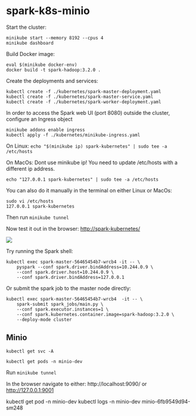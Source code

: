 # spark-k8s-minio

Start the cluster:
```
minikube start --memory 8192 --cpus 4
minikube dashboard
```

Build Docker image:
```
eval $(minikube docker-env)
docker build -t spark-hadoop:3.2.0 .
```

Create the deployments and services:
```
kubectl create -f ./kubernetes/spark-master-deployment.yaml
kubectl create -f ./kubernetes/spark-master-service.yaml
kubectl create -f ./kubernetes/spark-worker-deployment.yaml
```

In order to access the Spark web UI (port 8080) outside the cluster, configure an Ingress object
```
minikube addons enable ingress
kubectl apply -f ./kubernetes/minikube-ingress.yaml
```
On Linux:
```echo "$(minikube ip) spark-kubernetes" | sudo tee -a /etc/hosts```

On MacOs: 
Dont use minikube ip! You need to update /etc/hosts with a different ip address.

```echo "127.0.0.1 spark-kubernetes" | sudo tee -a /etc/hosts```

You can also do it manually in the terminal on either Linux or MacOs:
```
sudo vi /etc/hosts
127.0.0.1 spark-kubernetes
```

Then run `minikube tunnel`

Now test it out in the browser: [http://spark-kubernetes/](http://spark-kubernetes/)

![](img/spark_webui.png)

Try running the Spark shell:
```
kubectl exec spark-master-56465454b7-wrcb4 -it -- \
    pyspark --conf spark.driver.bindAddress=10.244.0.9 \
    --conf spark.driver.host=10.244.0.9 \
    --conf spark.driver.bindAddress=127.0.0.1
```

Or submit the spark job to the master node directly:
```
kubectl exec spark-master-56465454b7-wrcb4  -it -- \
    spark-submit spark_jobs/main.py \
    --conf spark.executor.instances=1 \
    --conf spark.kubernetes.container.image=spark-hadoop:3.2.0 \
    --deploy-mode cluster
```

## Minio

`kubectl get svc -A`

`kubectl get pods -n minio-dev`

Run `minikube tunnel`

In the browser navigate to either: http://localhost:9090/ or http://127.0.0.1:9001

kubectl get pod -n minio-dev
kubectl logs -n minio-dev minio-6fb9549d94-sm248